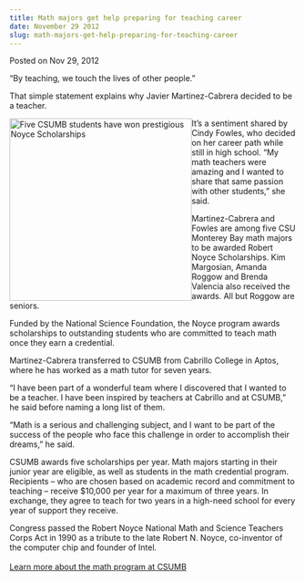 ```yaml
---
title: Math majors get help preparing for teaching career
date: November 29 2012
slug: math-majors-get-help-preparing-for-teaching-career
---
```





<span class="date">Posted on Nov 29, 2012    </span>
<p>&#x201C;By teaching, we touch the lives of other people.&#x201D;</p>
<p>That simple statement explains why Javier Martinez-Cabrera
decided to be a teacher.</p>
<p><img alt="Five CSUMB students have won prestigious Noyce Scholarships" src="http://news.csumb.edu/sites/default/files/65/attachments/news/images/teaching_math.jpg" style="float:left; width:320px; height:320px">It&#x2019;s a sentiment
shared by Cindy Fowles, who decided on her career path while still
in high school. &#x201C;My math teachers were amazing and I wanted to
share that same passion with other students,&#x201D; she said.</img></p>
<p>Martinez-Cabrera and Fowles are among five CSU Monterey Bay math
majors to be awarded Robert Noyce Scholarships. Kim Margosian,
Amanda Roggow and Brenda Valencia also received the awards. All but
Roggow are seniors.</p>
<p>Funded by the National Science Foundation, the Noyce program
awards scholarships to outstanding students who are committed to
teach math once they earn a credential.</p>
<p>Martinez-Cabrera transferred to CSUMB from Cabrillo College in
Aptos, where he has worked as a math tutor for seven years.</p>
<p>&#x201C;I have been part of a wonderful team where I discovered that I
wanted to be a teacher. I have been inspired by teachers at
Cabrillo and at CSUMB,&#x201D; he said before naming a long list of
them.</p>
<p>&#x201C;Math is a serious and challenging subject, and I want to be
part of the success of the people who face this challenge in order
to accomplish their dreams,&#x201D; he said.</p>
<p>CSUMB awards five scholarships per year. Math majors starting in
their junior year are eligible, as well as students in the math
credential program. Recipients &#x2013; who are chosen based on academic
record and commitment to teaching &#x2013; receive $10,000 per year for a
maximum of three years. In exchange, they agree to teach for two
years in a high-need school for every year of support they
receive.</p>
<p>Congress passed the Robert Noyce National Math and Science
Teachers Corps Act in 1990 as a tribute to the late Robert N.
Noyce, co-inventor of the computer chip and founder of Intel.<br>
<br>
<a href="http://csumb.edu/math" rel="nofollow">Learn more about the
math program at CSUMB</a><br>
&#xA0;</br></br></br></p>





